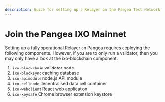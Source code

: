 ```yaml
---
description: Guide for setting up a Relayer on the Pangea Test Network.
---
```


# Join the Pangea IXO Mainnet

Setting up a fully operational Relayer on Pangea requires deploying the following components. However, if you are to only run a validator, then you may only have a look at the ixo-blockchain component.

1. `ixo-blockchain` validator node.
2. `ixo-blocksync` caching database
3. `ixo-apimodule` node.js API module
4. `ixo-cellnode` decentralised data cell container
5. `ixo-webclient` React web application
6. `ixo-keysafe` Chrome browser extension keystore
